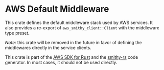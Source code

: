 # AWS Default Middleware

This crate defines the default middleware stack used by AWS services. It also provides a re-export
of `aws_smithy_client::Client` with the middleware type preset.

_Note:_ this crate will be removed in the future in favor of defining the middlewares directly in the service clients.

<!-- anchor_start:footer -->
This crate is part of the [AWS SDK for Rust](https://awslabs.github.io/aws-sdk-rust/) and the [smithy-rs](https://github.com/awslabs/smithy-rs) code generator. In most cases, it should not be used directly.
<!-- anchor_end:footer -->
